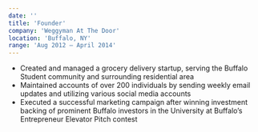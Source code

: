 ```yaml
---
date: ''
title: 'Founder'
company: 'Weggyman At The Door'
location: 'Buffalo, NY'
range: 'Aug 2012 – April 2014'
---
```


- Created and managed a grocery delivery startup, serving the Buffalo Student community and surrounding residential area
- Maintained accounts of over 200 individuals by sending weekly email updates and utilizing various social media accounts
- Executed a successful marketing campaign after winning investment backing of prominent Buffalo investors in the University at Buffalo’s Entrepreneur Elevator Pitch contest
